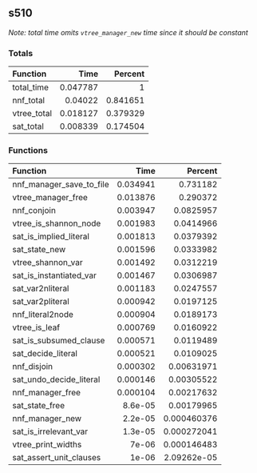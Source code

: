 ## s510

*Note: total time omits `vtree_manager_new` time since it should be constant*

### Totals

| Function    |     Time |   Percent |
|:------------|---------:|----------:|
| total_time  | 0.047787 |  1        |
| nnf_total   | 0.04022  |  0.841651 |
| vtree_total | 0.018127 |  0.379329 |
| sat_total   | 0.008339 |  0.174504 |

### Functions

| Function                 |     Time |     Percent |
|:-------------------------|---------:|------------:|
| nnf_manager_save_to_file | 0.034941 | 0.731182    |
| vtree_manager_free       | 0.013876 | 0.290372    |
| nnf_conjoin              | 0.003947 | 0.0825957   |
| vtree_is_shannon_node    | 0.001983 | 0.0414966   |
| sat_is_implied_literal   | 0.001813 | 0.0379392   |
| sat_state_new            | 0.001596 | 0.0333982   |
| vtree_shannon_var        | 0.001492 | 0.0312219   |
| sat_is_instantiated_var  | 0.001467 | 0.0306987   |
| sat_var2nliteral         | 0.001183 | 0.0247557   |
| sat_var2pliteral         | 0.000942 | 0.0197125   |
| nnf_literal2node         | 0.000904 | 0.0189173   |
| vtree_is_leaf            | 0.000769 | 0.0160922   |
| sat_is_subsumed_clause   | 0.000571 | 0.0119489   |
| sat_decide_literal       | 0.000521 | 0.0109025   |
| nnf_disjoin              | 0.000302 | 0.00631971  |
| sat_undo_decide_literal  | 0.000146 | 0.00305522  |
| nnf_manager_free         | 0.000104 | 0.00217632  |
| sat_state_free           | 8.6e-05  | 0.00179965  |
| nnf_manager_new          | 2.2e-05  | 0.000460376 |
| sat_is_irrelevant_var    | 1.3e-05  | 0.000272041 |
| vtree_print_widths       | 7e-06    | 0.000146483 |
| sat_assert_unit_clauses  | 1e-06    | 2.09262e-05 |
